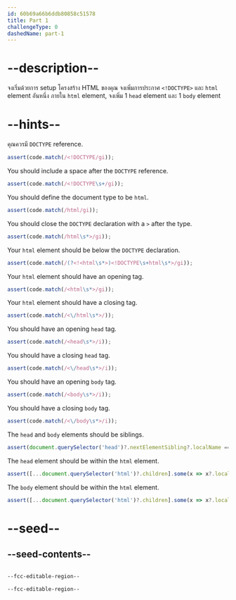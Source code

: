```yaml
---
id: 60b69a66b6ddb80858c51578
title: Part 1
challengeType: 0
dashedName: part-1
---
```


# --description--

จงเริ่มด้วยการ setup โครงสร้าง HTML ของคุณ
จงเพิ่มการประกาศ `<!DOCTYPE>` และ `html` element อันหนึ่ง
ภายใน `html` element, จงเพิ่ม 1 `head` element และ 1 `body` element

# --hints--

คุณควรมี `DOCTYPE` reference.

```js
assert(code.match(/<!DOCTYPE/gi));
```

You should include a space after the `DOCTYPE` reference.

```js
assert(code.match(/<!DOCTYPE\s+/gi));
```

You should define the document type to be `html`.

```js
assert(code.match(/html/gi));
```

You should close the `DOCTYPE` declaration with a `>` after the type.

```js
assert(code.match(/html\s*>/gi));
```

Your `html` element should be below the `DOCTYPE` declaration.

```js
assert(code.match(/(?<!<html\s*>)<!DOCTYPE\s+html\s*>/gi));
```

Your `html` element should have an opening tag.

```js
assert(code.match(/<html\s*>/gi));
```

Your `html` element should have a closing tag.

```js
assert(code.match(/<\/html\s*>/));
```

You should have an opening `head` tag.

```js
assert(code.match(/<head\s*>/i));
```

You should have a closing `head` tag.

```js
assert(code.match(/<\/head\s*>/i));
```

You should have an opening `body` tag.

```js
assert(code.match(/<body\s*>/i));
```

You should have a closing `body` tag.

```js
assert(code.match(/<\/body\s*>/i));
```

The `head` and `body` elements should be siblings.

```js
assert(document.querySelector('head')?.nextElementSibling?.localName === 'body');
```

The `head` element should be within the `html` element.

```js
assert([...document.querySelector('html')?.children].some(x => x?.localName === 'head'));
```

The `body` element should be within the `html` element.

```js
assert([...document.querySelector('html')?.children].some(x => x?.localName === 'body'));
```

# --seed--

## --seed-contents--

```html

--fcc-editable-region--

--fcc-editable-region--

```

```css

```
